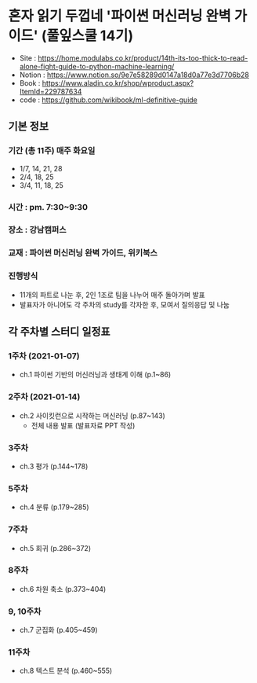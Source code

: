 # 혼자 읽기 두껍네 '파이썬 머신러닝 완벽 가이드' (풀잎스쿨 14기)

  - Site : https://home.modulabs.co.kr/product/14th-its-too-thick-to-read-alone-fight-guide-to-python-machine-learning/
  - Notion : https://www.notion.so/9e7e58289d0147a18d0a77e3d7706b28
  - Book : https://www.aladin.co.kr/shop/wproduct.aspx?ItemId=229787634
  - code : https://github.com/wikibook/ml-definitive-guide

## 기본 정보

### 기간 (총 11주) 매주 화요일
  - 1/7, 14, 21, 28
  - 2/4, 18, 25
  - 3/4, 11, 18, 25

### 시간 : pm. 7:30~9:30

### 장소 : 강남캠퍼스 

### 교재 : 파이썬 머신러닝 완벽 가이드, 위키북스

### 진행방식
  - 11개의 파트로 나눈 후, 2인 1조로 팀을 나누어 매주 돌아가며 발표
  - 발표자가 아니어도 각 주차의 study를 각자한 후, 모여서 질의응답 및 나눔


## 각 주차별 스터디 일정표

### 1주차 (2021-01-07)
  - ch.1  파이썬 기반의 머신러닝과 생태계 이해 (p.1~86)

### 2주차 (2021-01-14)
  - ch.2 사이킷런으로 시작하는 머신러닝 (p.87~143)
    - 전체 내용 발표 (발표자료 PPT 작성)

### 3주차
  - ch.3 평가 (p.144~178)

### 5주차
  - ch.4 분류 (p.179~285)

### 7주차
  - ch.5 회귀 (p.286~372)

### 8주차
  - ch.6 차원 축소 (p.373~404)

### 9, 10주차
  - ch.7 군집화 (p.405~459)

### 11주차
  - ch.8 텍스트 분석 (p.460~555)
